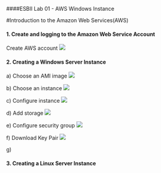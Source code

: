####ESBII Lab 01 - AWS Windows Instance

#Introduction to the Amazon Web Services(AWS)


#### 1. Create and logging to the Amazon Web Service Account ####
Create AWS account
![](https://cloud.githubusercontent.com/assets/13186210/8743361/c708a1f4-2c8b-11e5-8f7f-028fff9e683e.png)


#### 2. Creating a Windows Server Instance ####
a) Choose an AMI image
![](https://cloud.githubusercontent.com/assets/13186210/8743435/8a18b53a-2c8c-11e5-95f9-20eef49822e8.png)

b) Choose an instance
![](https://cloud.githubusercontent.com/assets/13186210/8743467/c89d903c-2c8c-11e5-89b9-aa6f601bf487.png)

c) Configure instance
![](https://cloud.githubusercontent.com/assets/13186210/8743594/ae163a92-2c8d-11e5-9fc4-3049e6dacc80.png)

d) Add storage
![](https://cloud.githubusercontent.com/assets/13186210/8743601/bb54e3de-2c8d-11e5-9459-79a33bfcf8d8.png)

e) Configure security group
![](https://cloud.githubusercontent.com/assets/13186210/8743658/3e87b4b6-2c8e-11e5-93bc-caa029c80f61.png)

f) Download Key Pair
![](https://cloud.githubusercontent.com/assets/13186210/8743676/82882a06-2c8e-11e5-8557-2fe42cb31a34.png)

g) 






#### 3. Creating a Linux Server Instance ####